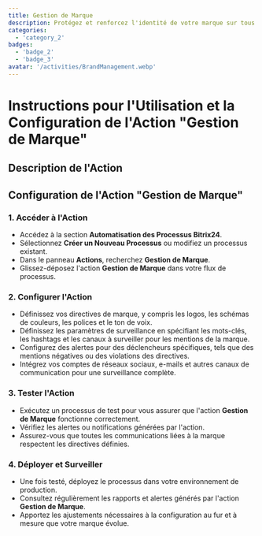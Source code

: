 ```yaml
---
title: Gestion de Marque
description: Protégez et renforcez l'identité de votre marque sur tous les canaux.
categories: 
  - 'category_2'
badges: 
  - 'badge_2'
  - 'badge_3'
avatar: '/activities/BrandManagement.webp'
---
```

# Instructions pour l'Utilisation et la Configuration de l'Action "Gestion de Marque"

## Description de l'Action

## **Configuration de l'Action "Gestion de Marque"**

### 1. Accéder à l'Action
- Accédez à la section **Automatisation des Processus Bitrix24**.
- Sélectionnez **Créer un Nouveau Processus** ou modifiez un processus existant.
- Dans le panneau **Actions**, recherchez **Gestion de Marque**.
- Glissez-déposez l'action **Gestion de Marque** dans votre flux de processus.

### 2. Configurer l'Action
- Définissez vos directives de marque, y compris les logos, les schémas de couleurs, les polices et le ton de voix.
- Définissez les paramètres de surveillance en spécifiant les mots-clés, les hashtags et les canaux à surveiller pour les mentions de la marque.
- Configurez des alertes pour des déclencheurs spécifiques, tels que des mentions négatives ou des violations des directives.
- Intégrez vos comptes de réseaux sociaux, e-mails et autres canaux de communication pour une surveillance complète.

### 3. Tester l'Action
- Exécutez un processus de test pour vous assurer que l'action **Gestion de Marque** fonctionne correctement.
- Vérifiez les alertes ou notifications générées par l'action.
- Assurez-vous que toutes les communications liées à la marque respectent les directives définies.

### 4. Déployer et Surveiller
- Une fois testé, déployez le processus dans votre environnement de production.
- Consultez régulièrement les rapports et alertes générés par l'action **Gestion de Marque**.
- Apportez les ajustements nécessaires à la configuration au fur et à mesure que votre marque évolue.